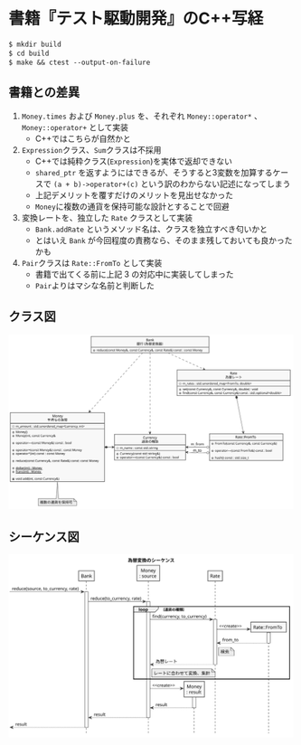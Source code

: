 # 書籍『テスト駆動開発』のC++写経

```
$ mkdir build
$ cd build
$ make && ctest --output-on-failure
```

## 書籍との差異

1. `Money.times` および `Money.plus` を、それぞれ `Money::operator*` 、 `Money::operator+` として実装
   * C++ではこちらが自然かと
1. `Expression`クラス、`Sum`クラスは不採用
   * C++では純粋クラス(`Expression`)を実体で返却できない
   * `shared_ptr` を返すようにはできるが、そうすると3変数を加算するケースで `(a + b)->operator+(c)` という訳のわからない記述になってしまう
   * 上記デメリットを覆すだけのメリットを見出せなかった
   * `Money`に複数の通貨を保持可能な設計とすることで回避
1. 変換レートを、独立した `Rate` クラスとして実装
   * `Bank.addRate` というメソッド名は、クラスを独立すべき匂いかと
   * とはいえ `Bank` が今回程度の責務なら、そのまま残しておいても良かったかも
1. `Pair`クラスは `Rate::FromTo` として実装
   * 書籍で出てくる前に上記 3 の対応中に実装してしまった
   * `Pair`よりはマシな名前と判断した

## クラス図

![Alt text](./doc/class.svg)

## シーケンス図

![Alt text](./doc/seq.svg)
